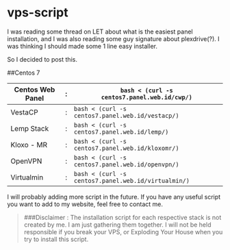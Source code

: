 # vps-script

I was reading some thread on LET about what is the easiest panel installation, and I was also reading some guy signature about plexdrive(?). I was thinking I should made some 1 line easy installer.

So I decided to post this.

##Centos 7

| Centos Web Panel | : | `bash < (curl -s centos7.panel.web.id/cwp/)`        |
|------------------|---|-----------------------------------------------------|
| VestaCP          | : | `bash < (curl -s centos7.panel.web.id/vestacp/)`    |
| Lemp Stack       | : | `bash < (curl -s centos7.panel.web.id/lemp/)`       |
| Kloxo - MR       | : | `bash < (curl -s centos7.panel.web.id/kloxomr/)`    |
| OpenVPN          | : | `bash < (curl -s centos7.panel.web.id/openvpn/)`    |
| Virtualmin       | : | `bash < (curl -s centos7.panel.web.id/virtualmin/)` |

I will probably adding more script in the future. If you have any useful script you want to add to my website, feel free to contact me.

> ###Disclaimer :
> The installation script for each respective stack is not created by me. I am just gathering them together.  I will not be held responsible if you break your VPS, or Exploding Your House when you try to install this script. 
